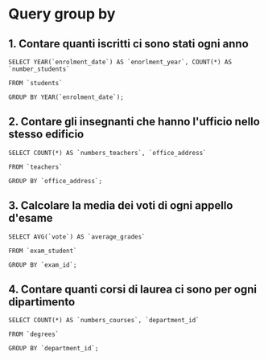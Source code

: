 # Query group by

## 1. Contare quanti iscritti ci sono stati ogni anno
```
SELECT YEAR(`enrolment_date`) AS `enorlment_year`, COUNT(*) AS `number_students`

FROM `students`

GROUP BY YEAR(`enrolment_date`);
```
## 2. Contare gli insegnanti che hanno l'ufficio nello stesso edificio
```
SELECT COUNT(*) AS `numbers_teachers`, `office_address`

FROM `teachers`

GROUP BY `office_address`;
```
## 3. Calcolare la media dei voti di ogni appello d'esame
```
SELECT AVG(`vote`) AS `average_grades`

FROM `exam_student`

GROUP BY `exam_id`;
```
## 4. Contare quanti corsi di laurea ci sono per ogni dipartimento
```
SELECT COUNT(*) AS `numbers_courses`, `department_id`

FROM `degrees`

GROUP BY `department_id`;
```